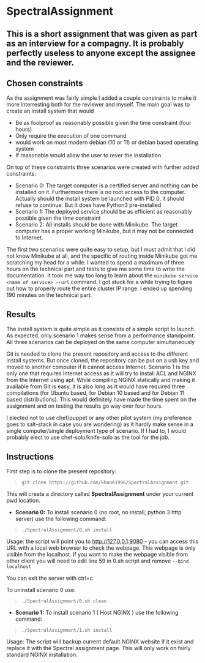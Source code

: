 # SpectralAssignment


**This is a short assignment that was given as part as an interview for a compagny.
It is probably perfectly useless to anyone except the assignee and the reviewer.**
--------------------

## Chosen constraints 
As the assignment was fairly simple I added a couple constraints to make it more interresting both for the reviewer and myself. 
The main goal was to create an install system that would
- Be as foolproof as reasonably possible given the time constraint (four hours)
- Only require the execution of one command
- would work on most modern debian (10 or 11) or debian based operating system
- If reasonable would allow the user to rever the installation

On top of these constraints three scenarios were created with further added constraints:
- Scenario 0: The target computer is a certified server and nothing can be installed on it. Furthermore there is no root access to the computer. Actually should the install system be launched with PID 0, it should refuse to continue. But it does have Python3 pre-installed
- Scenario 1: The deployed service should be as efficient as reasonably possible given the time constraint
- Scenario 2: All installs should be done with Minikube. The target computer has a proper working Minikube, but it may not be connected to Internet.

The first two scenarios were quite easy to setup, but I must admit that I did not know Minikube at all, and the specific of routing inside Minikube got me scratching my head for a while. I wanted to spend a maximum of three hours on the technical part and tests to give me some time to write the documentation. It took me way too long to learn about the ` minikube service <name of service> --url ` command. I got stuck for a while trying to figure out how to properly route the entire cluster IP range. I ended up spending 190 minutes on the technical part.

## Results
The install system is quite simple as it consists of a simple script to launch.
As expected, only scenario 1 makes sense from a performance standpoint.
All three scenarios can be deployed on the same computer simultaneously

Git is needed to clone the present repository and access to the different install systems. But once cloned, the repository can be put on a usb key and moved to another computer if it cannot access Internet.
Scenario 1 is the only one that requires Internet access as it will try to install ACL and NGINX from the Internet using apt. While compiling NGINX statically and making it available from Git is easy, it is also long as it would have required three compilations (for Ubuntu based, for Debian 10 based and for Debian 11 based distributions). This would definitely have made the time spent on the assignment and on testing the results go way over four hours.

I elected not to use chef/puppet or any other pilot system (my preference goes to salt-stack in case you are wondering) as it hardly make sense in a single computer/single deployment type of scenario. If I had to, I would probably elect to use chef-solo/knife-solo as the tool for the job. 

## Instructions
First step is to clone the present repository:
> ` git clone https://github.com/khane1996/SpectralAssignment.git `

This will create a directory called **SpectralAssignment** under your current pwd location.

- **Scenario 0:** 
To install scenario 0 (no root, no install, python 3 http server) use the following command:
> ` ./SpectralAssignment/0.sh install ` 

Usage: the script will point you to http://127.0.0.1:9080 - you can access this URL with a local web browser to check the webpage.
This webpage is only visible from the localhost.
If you want to make the webpage visible from other client you will need to edit line 59 in 0.sh script and remove `--bind localhost`

You can exit the server with ctrl+c


To uninstall scenario 0 use:
> ` ./SpectralAssignment/0.sh clean `

- **Scenario 1:**
To install scenario 1 ( Host NGINX ) use the following command: 
> ` ./SpectralAssignment/1.sh install `

Usage: The script will backup current default NGINX website if it exist and replace it with the Spectral assignment page.
This will only work on fairly standard NGINX installation.
